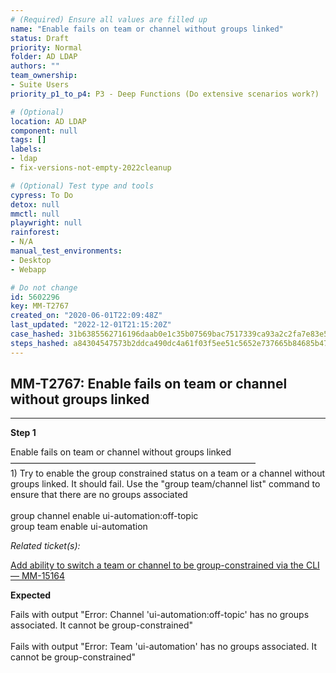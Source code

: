 ```yaml
---
# (Required) Ensure all values are filled up
name: "Enable fails on team or channel without groups linked"
status: Draft
priority: Normal
folder: AD LDAP
authors: ""
team_ownership: 
- Suite Users
priority_p1_to_p4: P3 - Deep Functions (Do extensive scenarios work?)

# (Optional)
location: AD LDAP
component: null
tags: []
labels: 
- ldap
- fix-versions-not-empty-2022cleanup

# (Optional) Test type and tools
cypress: To Do
detox: null
mmctl: null
playwright: null
rainforest: 
- N/A
manual_test_environments: 
- Desktop
- Webapp

# Do not change
id: 5602296
key: MM-T2767
created_on: "2020-06-01T22:09:48Z"
last_updated: "2022-12-01T21:15:20Z"
case_hashed: 31b6385562716196daab0e1c35b07569bac7517339ca93a2c2fa7e83e5e984cc6bcc6fd6e1a5a5088b1ff316d08c9806
steps_hashed: a84304547573b2ddca490dc4a61f03f5ee51c5652e737665b84685b47978dafdcc7f9b4d78cc6eceb4abda0b09a78a02
---
```


<!-- (Auto-generated) Based on frontmatter's "key" and "name" -->

## MM-T2767: Enable fails on team or channel without groups linked

---

**Step 1**

Enable fails on team or channel without groups linked\
————————————————————————————\
1\) Try to enable the group constrained status on a team or a channel without groups linked. It should fail. Use the "group team/channel list" command to ensure that there are no groups associated\
\
group channel enable ui-automation:off-topic\
group team enable ui-automation

_Related ticket(s):_

[Add ability to switch a team or channel to be group-constrained via the CLI — MM-15164](https://mattermost.atlassian.net/browse/MM-15164)

**Expected**

Fails with output "Error: Channel 'ui-automation:off-topic' has no groups associated. It cannot be group-constrained"\
\
Fails with output "Error: Team 'ui-automation' has no groups associated. It cannot be group-constrained"
